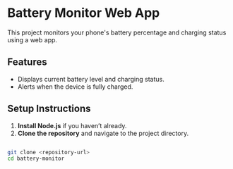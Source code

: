 # Battery Monitor Web App

This project monitors your phone's battery percentage and charging status using a web app.

## Features
- Displays current battery level and charging status.
- Alerts when the device is fully charged.

## Setup Instructions

1. **Install Node.js** if you haven’t already.
2. **Clone the repository** and navigate to the project directory.

```bash

git clone <repository-url>
cd battery-monitor

```